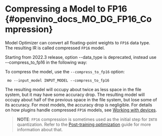 # Compressing a Model to FP16 {#openvino_docs_MO_DG_FP16_Compression}

Model Optimizer can convert all floating-point weights to `FP16` data type. The resulting IR is called
compressed `FP16` model.

Starting from 2022.3 release, option --data_type is deprecated, instead use --compress_to_fp16 in the following way:

To compress the model, use the `--compress_to_fp16` option:

```
 mo --input_model INPUT_MODEL --compress_to_fp16
```

The resulting model will occupy about twice as less space in the file system, but it may have some accuracy drop.
The resulting model will occupy about half of the previous space in the file system, but lose some of its accuracy.
For most models, the accuracy drop is negligible. 
For details on how plugins handle compressed `FP16` models, see [Working with devices](../../OV_Runtime_UG/supported_plugins/Device_Plugins.md).

> **NOTE**: `FP16` compression is sometimes used as the initial step for `INT8` quantization.
> Refer to the [Post-training optimization](../../../tools/pot/docs/Introduction.md) guide for more information about that.
